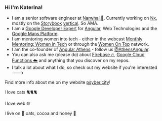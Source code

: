 ### Hi I'm Katerina!

- I am a senior software engineer at [Narwhal 🌊](https://nrwl.io/). Currently working on [Nx](https://github.com/nrwl/nx), mostly on the [Storybook](https://github.com/storybookjs/storybook) [vertical](https://www.npmjs.com/package/@nrwl/storybook). So AMA.
- I am a [Google Developer Expert](https://developers.google.com/community/experts/directory) for [Angular](https://angular.io/), Web Technologies and the [Google Maps Platform](https://cloud.google.com/maps-platform/).
- I am mentoring women into tech - either in the webcast [Monthly Mentoring: Women in Tech](https://www.thisdot.co/women-in-tech) or through the [Women On Top](https://womenontop.gr/) network.
- I am the co-founder of [Angular Athens](https://meetup.com/Angular-Athens/) - follow us [@AthensAngular](https://twitter.com/AthensAngular).
- You can also ask me (please do) about [Firebase 🔥](https://firebase.google.com/), [Google Cloud Functions ☁️](https://firebase.google.com/docs/functions) and anything that you discover on my repos.
- I talk a lot about what I do, so check out my website if you're interested --->

Find more info about me on my website [psyber.city](https://psyber.city/%F0%9F%90%88)!


I love cats 🐈🐈🐈

I love web 🌐

I live on 🥣 oats, cocoa and honey 🍯

